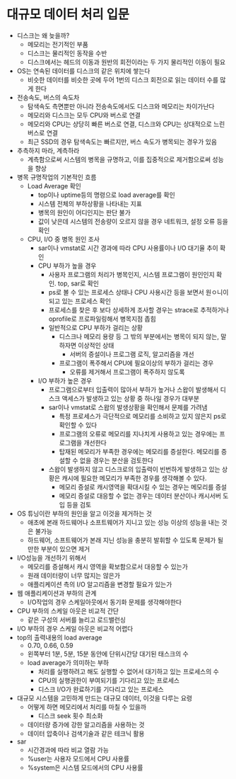 # 대규모 데이터 처리 입문
- 디스크는 왜 늦을까?
    - 메모리는 전기적인 부품
    - 디스크는 물리적인 동작을 수반
    - 디스크에서는 헤드의 이동과 원반의 회전이라는 두 가지 물리적인 이동이 필요
- OS는 연속된 데이터를 디스크의 같은 위치에 쌓는다
    - 비슷한 데이터를 비슷한 곳에 두어 1번의 디스크 회전으로 읽는 데이터 수를 많게 한다
- 전송속도, 버스의 속도차
    - 탐색속도 측면뿐만 아니라 전송속도에서도 디스크와 메모리는 차이가난다
    - 메모리와 디스크는 모두 CPU와 버스로 연결
    - 메모리와 CPU는 상당히 빠른 버스로 연결, 디스크와 CPU는 상대적으로 느린 버스로 연결
    - 최근 SSD의 경우 탐색속도는 빠르지만, 버스 속도가 병목되는 경우가 있음
- 추측하지 마라, 계측하라
    - 계측함으로써 시스템의 병목을 규명하고, 이를 집중적으로 제거함으로써 성능을 향상
- 병목 규명작업의 기본적인 흐름
    - Load Average 확인
        - top이나 uptime등의 명령으로 load average를 확인
        - 시스템 전체의 부하상황을 나타내는 지표
        - 병목의 원인이 어디인지는 판단 불가
        - 값이 낮은데 시스템의 전송량이 오르지 않을 경우 네트워크, 설정 오류 등을 확인
    - CPU, I/O 중 병목 원인 조사
        - sar이나 vmstat로 시간 경과에 따라 CPU 사용률이나 I/O 대기율 추이 확인
        - CPU 부하가 높을 경우
            - 사용자 프로그램의 처리가 병목인지, 시스템 프로그램이 원인인지 확인. top, sar로 확인
            - ps로 볼 수 있는 프로세스 상태나 CPU 사용시간 등을 보면서 원ㅇ니이 되고 있는 프로세스 확인
            - 프로세스를 찾은 후 보다 상세하게 조사할 경우는 strace로 추적하거나 oprofile로 프로파일링해서 병목지점 좁힘
            - 일반적으로 CPU 부하가 걸리는 상황
                - 디스크나 메모리 용량 등 그 밖의 부분에서는 병목이 되지 않는, 말하자면 이상적인 상태
                    - 서버의 증설이나 프로그램 로직, 알고리즘을 개선
                - 프로그램이 폭주해서 CPU에 필요이상의 부하가 걸리는 경우
                    - 오류를 제거해서 프로그램이 폭주하지 않도록
        - I/O 부하가 높은 경우
            - 프로그램으로부터 입출력이 많아서 부하가 높거나 스왑이 발생해서 디스크 액세스가 발생하고 있는 상황 중 하나일 경우가 대부분
            - sar이나 vmstat로 스왑의 발생상황을 확인해서 문제를 가려냄
                - 특정 프로세스가 극단적으로 메모리를 소비하고 있지 않은지 ps로 확인할 수 있다
                - 프로그램의 오류로 메모리를 지나치게 사용하고 있는 경우에는 프로그램을 개선한다
                - 탑재된 메모리가 부족한 경우에는 메모리를 증설한다. 메모리를 증설할 수 없을 경우는 분산을 검토한다
            - 스왑이 발생하지 않고 디스크로의 입출력이 빈번하게 발생하고 있는 상황은 캐시에 필요한 메모리가 부족한 경우를 생각해볼 수 있다.
                - 메모리 증설로 캐시영역을 확대시킬 수 있는 경우는 메모리를 증설
                - 메모리 증설로 대응할 수 없는 경우는 데이터 분산이나 캐시서버 도입 등을 검토
- OS 튜닝이란 부하의 원인을 알고 이것을 제거하는 것
    - 애초에 본래 하드웨어나 소프트웨어가 지니고 있는 성능 이상의 성능을 내는 것은 불가능
    - 하드웨어, 소프트웨어가 본래 지닌 성능을 충분히 발휘할 수 있도록 문제가 될 만한 부분이 있으면 제거
- I/O성능을 개선하기 위해서
    - 메모리를 증설해서 캐시 영역을 확보함으로서 대응할 수 있는가
    - 원래 데이터량이 너무 많지는 않은가
    - 애플리케이션 측의 I/O 알고리즘을 변경할 필요가 있는가
- 웹 애플리케이션과 부하의 관계
    - I/O작업의 경우 스케일아웃에서 동기화 문제를 생각해야한다
- CPU 부하의 스케일 아웃은 비교적 간단
    - 같은 구성의 서버를 늘리고 로드밸런싱
- I/O 부하의 경우 스케일 아웃은 비교적 어렵다
- top의 출력내용의 load average
    - 0.70, 0.66, 0.59
    - 왼쪽부터 1분, 5분, 15분 동안에 단위시간당 대기된 태스크의 수
    - load average가 의미하는 부하
        - 처리를 실행하려고 해도 실행할 수 없어서 대기하고 있는 프로세스의 수
        - CPU의 실행권한이 부여되기를 기다리고 있는 프로세스
        - 디스크 I/O가 완료하기를 기다리고 있는 프로세스
- 대규모 시스템을 고민하게 만드는 대규모 데이터, 이것을 다루는 요령
    - 어떻게 하면 메모리에서 처리를 마칠 수 있을까
        - 디스크 seek 횟수 최소화
    - 데이터량 증가에 강한 알고리즘을 사용하는 것
    - 데이터 압축이나 검색기술과 같은 테크닉 활용
- sar
    - 시간경과에 따라 비교 열람 가능
    - %user는 사용자 모드에서 CPU 사용률
    - %system은 시스템 모드에서의 CPU 사용률
    